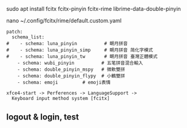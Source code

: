 sudo apt install fcitx fcitx-pinyin fcitx-rime librime-data-double-pinyin

nano ~/.config/fcitx/rime/default.custom.yaml

```
patch:
  schema_list:
#    - schema: luna_pinyin          # 朙月拼音
#    - schema: luna_pinyin_simp     # 朙月拼音 简化字模式
#    - schema: luna_pinyin_tw       # 朙月拼音 臺灣正體模式
    - schema: wubi_pinyin          # 五笔拼音混合輸入
    - schema: double_pinyin_mspy   # 微軟雙拼
    - schema: double_pinyin_flypy  # 小鶴雙拼
    - schema: emoji         # emoji表情
```
```
xfce4-start -> Perferences -> LanguageSupport ->
  Keyboard input method system [fcitx]
```
logout & login, test
---
